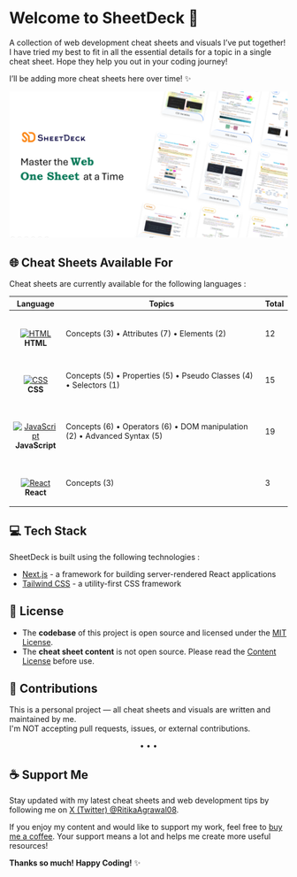 # Welcome to SheetDeck :orange_heart:

A collection of web development cheat sheets and visuals I’ve put together! I have tried my best to fit in all the essential details for a topic in a single cheat sheet. Hope they help you out in your coding journey!

I’ll be adding more cheat sheets here over time! :sparkles:

<img src="public/assets/og-image.png">

## 🌐 Cheat Sheets Available For

Cheat sheets are currently available for the following languages :

| Language                                                                                                                     | Topics                                                                    | Total |
| ---------------------------------------------------------------------------------------------------------------------------- | ------------------------------------------------------------------------- | ----- |
| <br/> <p align="center">[![HTML](https://skillicons.dev/icons?i=html)](https://skillicons.dev) <br/> **HTML** </p>           | Concepts (3) • Attributes (7) • Elements (2)                              | 12    |
| <br/> <p align="center">[![CSS](https://skillicons.dev/icons?i=css)](https://skillicons.dev) <br/> **CSS** </p>              | Concepts (5) • Properties (5) • Pseudo Classes (4) • Selectors (1)        | 15    |
| <br/> <p align="center">[![JavaScript](https://skillicons.dev/icons?i=js)](https://skillicons.dev) <br/> **JavaScript** </p> | Concepts (6) • Operators (6) • DOM manipulation (2) • Advanced Syntax (5) | 19    |
| <br/> <p align="center">[![React](https://skillicons.dev/icons?i=react)](https://skillicons.dev) <br/> **React** </p>        | Concepts (3)                                                              | 3     |

## :computer: Tech Stack

SheetDeck is built using the following technologies :

- [Next.js](https://nextjs.org/) - a framework for building server-rendered React applications
- [Tailwind CSS](https://tailwindcss.com/) - a utility-first CSS framework

## 📄 License

- The **codebase** of this project is open source and licensed under the [MIT License](./LICENSE).
- The **cheat sheet content** is not open source. Please read the [Content License](./CONTENT_LICENSE.txt) before use.

## 🚫 Contributions

This is a personal project — all cheat sheets and visuals are written and maintained by me.  
I'm NOT accepting pull requests, issues, or external contributions.

<p align="center">• • •</p>

## ☕️ Support Me

Stay updated with my latest cheat sheets and web development tips by following me on [X (Twitter) @RitikaAgrawal08](https://x.com/RitikaAgrawal08).

If you enjoy my content and would like to support my work, feel free to [buy me a coffee](https://buymeacoffee.com/ritikaagrawal08). Your support means a lot and helps me create more useful resources!

**Thanks so much! Happy Coding!** :sparkles:
